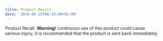```yaml
---
title: Product Recall
date: '2019-06-25T00:10:00+01:00'
---
```

Product Recall. **Warning!** continuous use of this product could cause serious injury, it is recommended that the product is sent back immediately.
